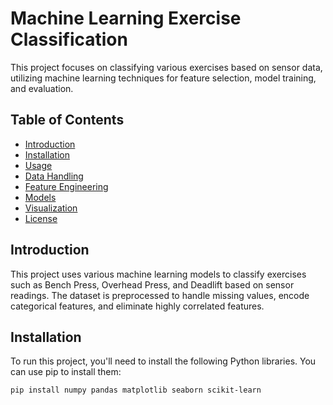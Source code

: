 # Machine Learning Exercise Classification

This project focuses on classifying various exercises based on sensor data, utilizing machine learning techniques for feature selection, model training, and evaluation.

## Table of Contents
- [Introduction](#introduction)
- [Installation](#installation)
- [Usage](#usage)
- [Data Handling](#data-handling)
- [Feature Engineering](#feature-engineering)
- [Models](#models)
- [Visualization](#visualization)
- [License](#license)

## Introduction

This project uses various machine learning models to classify exercises such as Bench Press, Overhead Press, and Deadlift based on sensor readings. The dataset is preprocessed to handle missing values, encode categorical features, and eliminate highly correlated features.

## Installation

To run this project, you'll need to install the following Python libraries. You can use pip to install them:

```bash
pip install numpy pandas matplotlib seaborn scikit-learn